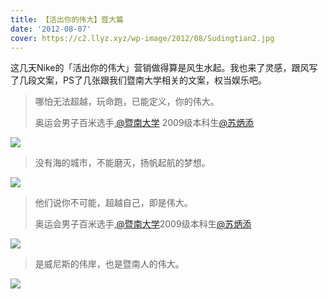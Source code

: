 ```yaml
---
title: 【活出你的伟大】暨大篇
date: '2012-08-07'
cover: https://c2.llyz.xyz/wp-image/2012/08/Sudingtian2.jpg
---
```


这几天Nike的「活出你的伟大」营销做得算是风生水起。我也来了灵感，跟风写了几段文案，PS了几张跟我们暨南大学相关的文案，权当娱乐吧。

> 哪怕无法超越，玩命跑，已能定义，你的伟大。
> 
> 奥运会男子百米选手,[@暨南大学](https://weibo.com/n/%E6%9A%A8%E5%8D%97%E5%A4%A7%E5%AD%A6) 2009级本科生[@苏炳添](https://weibo.com/n/%E8%8B%8F%E7%82%B3%E6%B7%BB)

![](https://c2.llyz.xyz/wp-image/2012/08/Sudingtian2.jpg)

> 没有海的城市，不能磨灭，扬帆起航的梦想。

![](https://c2.llyz.xyz/wp-image/2012/08/JnuGofar.jpg)

> 他们说你不可能，超越自己，即是伟大。
> 
> 奥运会男子百米选手,[@暨南大学](https://weibo.com/n/%E6%9A%A8%E5%8D%97%E5%A4%A7%E5%AD%A6)2009级本科生[@苏炳添](https://weibo.com/n/%E8%8B%8F%E7%82%B3%E6%B7%BB)

![](https://c2.llyz.xyz/wp-image/2012/08/sudingtian.jpg)

> 是威尼斯的伟岸，也是暨南人的伟大。

![](https://c2.llyz.xyz/wp-image/2012/08/HIjnu.jpg)
